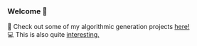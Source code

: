 ### Welcome 🙂
:rocket: Check out some of my algorithmic generation projects [here!](https://solzilberman.github.io/Personal/) <br /> 
:computer: This is also quite [interesting.](https://solzilberman.github.io/reactGameofLife/)


<!--
**solzilberman/solzilberman** is a ✨ _special_ ✨ repository because its `README.md` (this file) appears on your GitHub profile.

Here are some ideas to get you started:

- 🔭 I’m currently working on ...
- 🌱 I’m currently learning ...
- 👯 I’m looking to collaborate on ...
- 🤔 I’m looking for help with ...
- 💬 Ask me about ...
- 📫 How to reach me: ...
- 😄 Pronouns: ...
- ⚡ Fun fact: ...
-->
